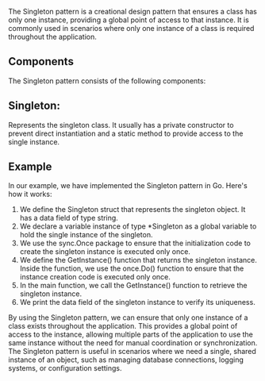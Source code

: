The Singleton pattern is a creational design pattern that ensures a class has only one instance, providing a global point of access to that instance. It is commonly used in scenarios where only one instance of a class is required throughout the application.

## Components
The Singleton pattern consists of the following components:

## Singleton: 
Represents the singleton class. It usually has a private constructor to prevent direct instantiation and a static method to provide access to the single instance.

## Example
In our example, we have implemented the Singleton pattern in Go. Here's how it works:

1. We define the Singleton struct that represents the singleton object. It has a data field of type string.
2. We declare a variable instance of type *Singleton as a global variable to hold the single instance of the singleton.
3. We use the sync.Once package to ensure that the initialization code to create the singleton instance is executed only once.
4. We define the GetInstance() function that returns the singleton instance. Inside the function, we use the once.Do() function to ensure that the instance creation code is executed only once.
5. In the main function, we call the GetInstance() function to retrieve the singleton instance.
6. We print the data field of the singleton instance to verify its uniqueness.

By using the Singleton pattern, we can ensure that only one instance of a class exists throughout the application. This provides a global point of access to the instance, allowing multiple parts of the application to use the same instance without the need for manual coordination or synchronization. The Singleton pattern is useful in scenarios where we need a single, shared instance of an object, such as managing database connections, logging systems, or configuration settings.